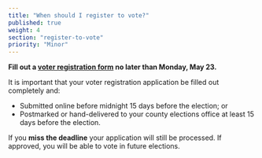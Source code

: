 ```yaml
---
title: "When should I register to vote?"
published: true
weight: 4
section: "register-to-vote"
priority: "Minor"
---
```


**Fill out a [voter registration form](http://registertovote.ca.gov/) no later than Monday, May 23.**  

It is important that your voter registration application be filled out completely and:  
- Submitted online before midnight 15 days before the election; or  
- Postmarked or hand-delivered to your county elections office at least 15 days before the election.  

If you **miss the deadline** your application will still be processed.  If approved, you will be able to vote in future elections.
